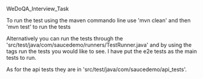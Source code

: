 WeDoQA_Interview_Task

To run the test using the maven commando line use 'mvn clean'
and then 'mvn test' to run the tests

Alternatively you can run the tests through the 'src/test/java/com/saucedemo/runners/TestRunner.java'
and by using the tags run the tests you would like to see. 
I have put the e2e tests as the main tests to run.

As for the api tests they are in 'src/test/java/com/saucedemo/api_tests'.
